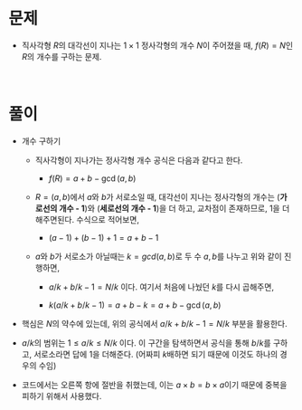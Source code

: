 # 문제
- 직사각형 $R$의 대각선이 지나는 $1\times1$ 정사각형의 개수 $N$이 주어졌을 때, $f(R)=N$인 $R$의 개수를 구하는 문제.

</br>

# 풀이
- 개수 구하기
    - 직사각형이 지나가는 정사각형 개수 공식은 다음과 같다고 한다.
        - $f(R) = {a + b - \gcd{(a, b)}}$

    - $R=(a,b)$에서 $a$와 $b$가 서로소일 때, 대각선이 지나는 정사각형의 개수는 (**가로선의 개수 - 1**)와 (**세로선의 개수 - 1**)을 더 하고, 교차점이 존재하므로, 1을 더해주면된다. 수식으로 적어보면,
        - ${(a - 1) + (b - 1) + 1}={a+b-1}$

    - $a$와 $b$가 서로소가 아닐때는 $k=gcd(a,b)$로 두 수 $a,b$를 나누고 위와 같이 진행하면,
        - $a/k + b/k - 1 = N/k$ 이다. 여기서 처음에 나눴던 $k$를 다시 곱해주면,

        - ${k(a/k + b/k - 1)} = a + b - k = a + b - \gcd(a,b)$

- 핵심은 $N$의 약수에 있는데, 위의 공식에서 $a/k + b/k - 1 = N/k$ 부분을 활용한다.

- $a/k$의 범위는 $1\leq{a/k}\leq{N/k}$ 이다. 이 구간을 탐색하면서 공식을 통해 $b/k$를 구하고, 서로소라면 답에 1을 더해준다. (어짜피 $k$배하면 되기 때문에 이것도 하나의 경우의 수임)

- 코드에서는 오른쪽 항에 절반을 취했는데, 이는 $a\times{b}=b\times{a}$이기 때문에 중복을 피하기 위해서 사용했다.